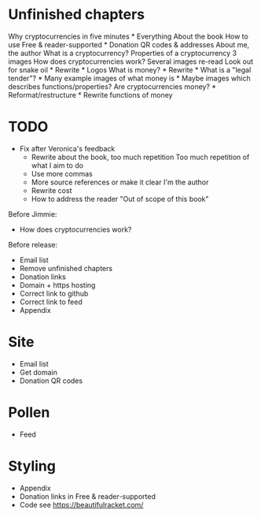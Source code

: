 # Unfinished chapters

Why cryptocurrencies in five minutes
    * Everything
About the book
  How to use
  Free & reader-supported
    * Donation QR codes & addresses
  About me, the author
What is a cryptocurrency?
  Properties of a cryptocurrency
    3 images
  How does cryptocurrencies work?
    Several images
    re-read
  Look out for snake oil
    * Rewrite
    * Logos
  What is money?
    * Rewrite
    * What is a "legal tender"?
    * Many example images of what money is
    * Maybe images which describes functions/properties?
  Are cryptocurrencies money?
    * Reformat/restructure
    * Rewrite functions of money

# TODO

* Fix after Veronica's feedback
    * Rewrite about the book, too much repetition
      Too much repetition of what I aim to do
    * Use more commas
    * More source references or make it clear I'm the author
    * Rewrite cost
    * How to address the reader
      "Out of scope of this book"

Before Jimmie:
* How does cryptocurrencies work?

Before release:
* Email list
* Remove unfinished chapters
* Donation links
* Domain + https hosting
* Correct link to github
* Correct link to feed
* Appendix

# Site

* Email list
* Get domain
* Donation QR codes

# Pollen

* Feed

# Styling

* Appendix
* Donation links in Free & reader-supported
* Code
  see https://beautifulracket.com/

